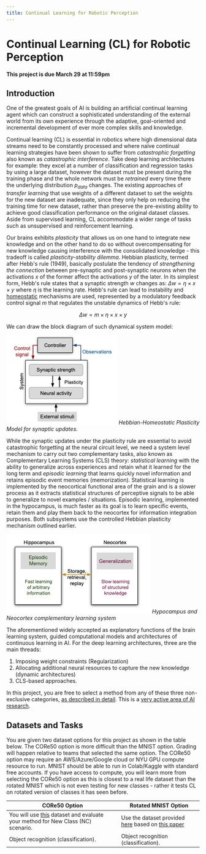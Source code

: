 ```yaml
---
title: Continual Learning for Robotic Perception
---
```


# Continual Learning (CL) for Robotic Perception

**This project is due March 29 at 11:59pm**

## Introduction 

One of the greatest goals of AI is building an artificial continual learning agent which can construct a sophisticated understanding of the external world from its own experience through the adaptive, goal-oriented and incremental development of ever more complex skills and knowledge. 

Continual learning (CL) is essential in robotics where high dimensional data streams need to be constantly processed and where naïve continual learning strategies have been shown to suffer from _catastrophic forgetting_ also known as _catastrophic interference_. Take deep learning architectures for example: they excel at a number of classification and regression tasks by using a large dataset, however the dataset must be present during the training phase and the whole network must be _retrained_ every time there the underlying distribution $p_{data}$ changes. The existing approaches of _transfer learning_ that use weights of a different dataset to set the weights for the new dataset are inadequate, since they only help on reducing the training time for new dataset, rather than preserve the pre-existing ability to achieve good classification performance on the original dataset classes. Aside from supervised learning, CL accommodate a wider range of tasks such as unsupervised and reinforcement learning.  

Our brains exhibits _plasticity_ that allows us on one hand to integrate new knowledge and on the other hand to do so without overcompensating for new knowledge causing interference with the consolidated knowledge - this tradeoff is called _plasticity-stability dilemma_.  Hebbian plasticity, termed after Hebb's rule (1949), basically postulate the tendency of _strengthening the connection_ between pre-synaptic and post-synaptic neurons when the activations $x$ of the former affect the activations $y$ of the later. In its simplest form, Hebb's rule states that a synaptic strength $w$ changes as: $\Delta w = \eta × x \times y$ where $\eta$ is the learning rate. Hebb's rule can lead to instability and [homeostatic](https://en.wikipedia.org/wiki/Homeostasis) mechanisms are used, represented by a modulatory feedback control signal $m$ that regulates the unstable dynamics of Hebb's rule:

$$ \Delta w = m \times \eta × x \times y$$

We can draw the block diagram of such dynamical system model:

![Hebbian-Homeostatic-Plasticity](images/Hebbian-Homeostatic-Plasticity.png#center)
*Hebbian-Homeostatic Plasticity Model for synaptic updates.*

While the synaptic updates under the plasticity rule are essential to avoid catastrophic forgetting at the neural circuit level, we need a system level mechanism to carry out two complementary tasks, also known as Complementary Learning Systems (CLS) theory: _statistical learning_ with the ability to generalize across experiences and retain what it learned for the long term and _episodic learning_ that learns quickly novel information and retains episodic event memories (memorization). Statistical learning is implemented by the neocortical functional area of the grain and is a slower process as it extracts statistical structures of perceptive signals to be able to generalize to novel examples / situations. Episodic leanring, implemented in the hypocampus, is much faster as its goal is to learn specific events, retain them and play them back to the neocortex for information integration purposes. Both subsystems use the controlled Hebbian plasticity mechanism outlined earlier. 

![CLS](images/CLS.png#center)
*Hypocampus and Neocortex complementary learning system*

The aforementioned widely accepted as explanatory functions of the brain learning system, guided computational models and architectures of continuous learning in AI. For the deep learning architectures, three are the main threads: 

1. Imposing weight constraints (Regularization)
2. Allocating additional neural resources to capture the new knowledge (dynamic architectures)
3. CLS-based approaches. 

In this project, you are free to select a method from any of these three non-exclusive categories, [as described in detail](https://arxiv.org/abs/1802.07569). This is a [very active area of AI research](https://sites.google.com/view/clvision2020/challenge?authuser=0). 

## Datasets and Tasks

You are given two dataset options for this project as shown in the table below. The CORe50 option is more difficult than the MNIST option. Grading will happen relative to teams that selected the same option. The CORe50 option may require an AWS/Azure/Google cloud or NYU GPU compute  resource to run. MNIST should be able to run in Colab/Kaggle with standard free accounts. If you have access to compute, you will learn more from selecting the CORe50 option as this is closest to a real life dataset than the rotated MNIST which is not even testing for new classes - rather it tests CL on rotated version of classes it has seen before.

|CORe50 Option   | Rotated MNIST Option    |
| --- | --- |
|  You will use [this](https://vlomonaco.github.io/core50/index.html) dataset and evaluate your method for New Class (NC) scenario.   |  Use the dataset provided [here](https://github.com/facebookresearch/GradientEpisodicMemory)  based on [this paper](http://papers.nips.cc/paper/7225-gradient-episodic-memory-for-continual-learning.pdf) |
|   Object recognition (classification).  | Object recognition (classification). |


